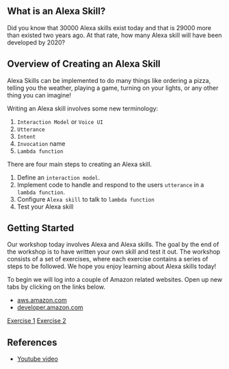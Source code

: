 ## What is an Alexa Skill?

Did you know that 30000 Alexa skills exist today and that is 29000 more than existed two years ago.
At that rate, how many Alexa skill will have been developed by 2020?



## Overview of Creating an Alexa Skill
Alexa Skills can be implemented to do many things like ordering a pizza, telling you the weather, playing a game,
turning on your lights, or any other thing you can imagine!

Writing an Alexa skill involves some new terminology:
1. `Interaction Model` or `Voice UI`
2. `Utterance`
3. `Intent`
4. `Invocation` name
5. `Lambda function`


There are four main steps to creating an Alexa skill.
1. Define an `interaction model`.
2. Implement code to handle and respond to the users `utterance` in a `lambda function`.
3. Configure `Alexa skill` to talk to `lambda function`
4. Test your Alexa skill

## Getting Started

Our workshop today involves Alexa and Alexa skills. The goal by the end of the workshop is to have written your own skill and test it out.
The workshop consists of a set of exercises, where each exercise contains a series of steps to be followed.
We hope you enjoy learning about Alexa skills today!

To begin we will log into a couple of Amazon related websites. Open up new tabs by clicking on the links below.
- [aws.amazon.com](https://aws.amazon.com)
- [developer.amazon.com](http://developer.amazon.com)


[Exercise 1](ex/ex1.md)
[Exercise 2](ex/ex2.md)


## References
* [Youtube video](https://www.youtube.com/watch?v=ei_q4saWwcE)

